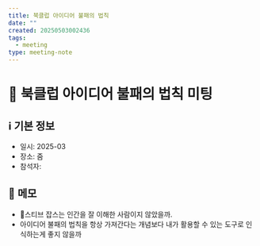 ```yaml
---
title: 북클럽 아이디어 불패의 법칙
date: ""
created: 20250503002436
tags:
  - meeting
type: meeting-note
---
```


# 🤝 북클럽 아이디어 불패의 법칙 미팅

## ℹ️ 기본 정보
- 일시: 2025-03
- 장소: 줌
- 참석자: 

## 📝 메모
* 스티브 잡스는 인간을 잘 이해한 사람이지 않았을까.
*  아이디어 불패의 법칙을 항상 가져간다는 개념보다 내가 활용할 수 있는 도구로 인식하는게 좋지 않을까
